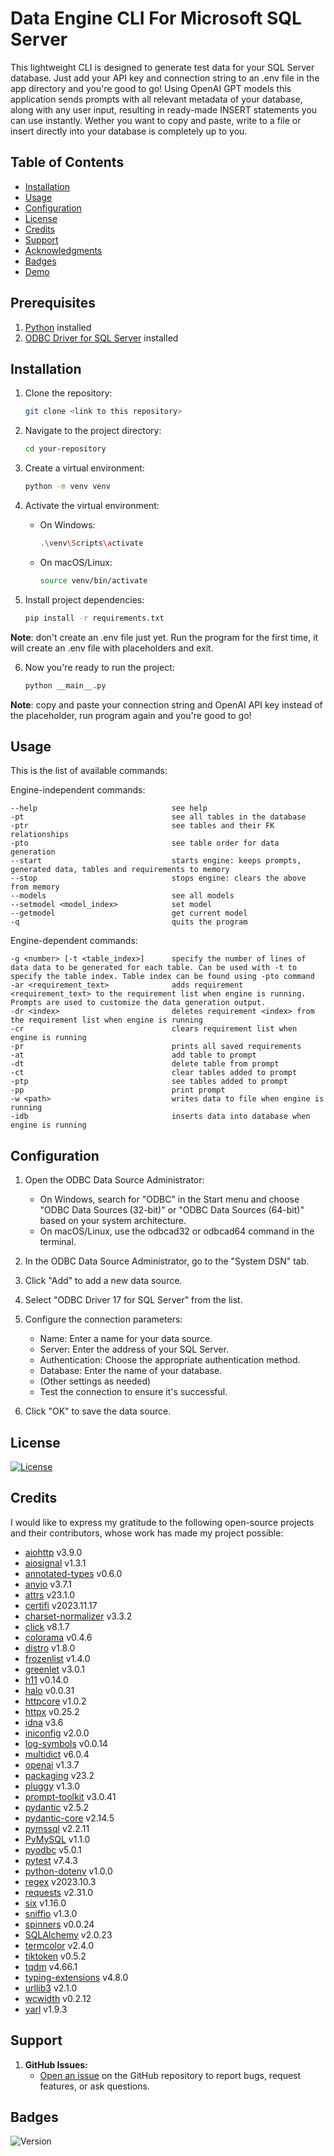 # Data Engine CLI For Microsoft SQL Server

This lightweight CLI is designed to generate test data for your SQL Server database. Just add your API key and connection string to an .env file in the app directory and you're good to go! Using OpenAI GPT models this application sends prompts with all relevant metadata of your database, along with any user input, resulting in ready-made INSERT statements you can use instantly. Wether you want to copy and paste, write to a file or insert directly into your database is completely up to you.

## Table of Contents

- [Installation](#installation)
- [Usage](#usage)
- [Configuration](#configuration)
- [License](#license)
- [Credits](#credits)
- [Support](#support)
- [Acknowledgments](#acknowledgments)
- [Badges](#badges)
- [Demo](#demo)

## Prerequisites

1. [Python](https://www.python.org/downloads/) installed
2. [ODBC Driver for SQL Server](https://learn.microsoft.com/en-us/sql/connect/odbc/download-odbc-driver-for-sql-server?view=sql-server-ver16#download-for-windows) installed

## Installation

1. Clone the repository:

   ```bash
   git clone <link to this repository>
   ```

2. Navigate to the project directory:

   ```bash
   cd your-repository
   ```

3. Create a virtual environment:

   ```bash
   python -m venv venv
   ```

4. Activate the virtual environment:

   - On Windows:

     ```bash
     .\venv\Scripts\activate
     ```

   - On macOS/Linux:

     ```bash
     source venv/bin/activate
     ```

5. Install project dependencies:

   ```bash
   pip install -r requirements.txt
   ```

**Note**: don't create an .env file just yet. Run the program for the first time, it will create an .env file with placeholders and exit.

6. Now you're ready to run the project:

   ```bash
   python __main__.py
   ```

**Note**: copy and paste your connection string and OpenAI API key instead of the placeholder, run program again and you're good to go!

## Usage

This is the list of available commands:

Engine-independent commands:

    --help                              see help
    -pt                                 see all tables in the database
    -ptr                                see tables and their FK relationships
    -pto                                see table order for data generation
    --start                             starts engine: keeps prompts, generated data, tables and requirements to memory
    --stop                              stops engine: clears the above from memory
    --models                            see all models
    --setmodel <model_index>            set model
    --getmodel                          get current model
    -q                                  quits the program

Engine-dependent commands:

    -g <number> [-t <table_index>]      specify the number of lines of data data to be generated for each table. Can be used with -t to specify the table index. Table index can be found using -pto command
    -ar <requirement_text>              adds requirement <requirement_text> to the requirement list when engine is running. Prompts are used to customize the data generation output.
    -dr <index>                         deletes requirement <index> from the requirement list when engine is running
    -cr                                 clears requirement list when engine is running
    -pr                                 prints all saved requirements
    -at                                 add table to prompt
    -dt                                 delete table from prompt
    -ct                                 clear tables added to prompt
    -ptp                                see tables added to prompt
    -pp                                 print prompt
    -w <path>                           writes data to file when engine is running
    -idb                                inserts data into database when engine is running

## Configuration

1. Open the ODBC Data Source Administrator:

   - On Windows, search for "ODBC" in the Start menu and choose "ODBC Data Sources (32-bit)" or "ODBC Data Sources (64-bit)" based on your system architecture.
   - On macOS/Linux, use the odbcad32 or odbcad64 command in the terminal.

2. In the ODBC Data Source Administrator, go to the "System DSN" tab.

3. Click "Add" to add a new data source.

4. Select "ODBC Driver 17 for SQL Server" from the list.

5. Configure the connection parameters:

   - Name: Enter a name for your data source.
   - Server: Enter the address of your SQL Server.
   - Authentication: Choose the appropriate authentication method.
   - Database: Enter the name of your database.
   - (Other settings as needed)
   - Test the connection to ensure it's successful.

6. Click "OK" to save the data source.

## License

[![License](https://img.shields.io/badge/License-CC%20BY--NC--SA%204.0-blue.svg)](https://creativecommons.org/licenses/by-nc-sa/4.0/)

## Credits

I would like to express my gratitude to the following open-source projects and their contributors, whose work has made my project possible:

- [aiohttp](https://github.com/aio-libs/aiohttp) v3.9.0
- [aiosignal](https://github.com/python-trio/aiosignal) v1.3.1
- [annotated-types](https://github.com/python/peps/pull/1145) v0.6.0
- [anyio](https://github.com/agronholm/anyio) v3.7.1
- [attrs](https://github.com/python-attrs/attrs) v23.1.0
- [certifi](https://github.com/certifi/python-certifi) v2023.11.17
- [charset-normalizer](https://github.com/Drekin/charset_normalizer) v3.3.2
- [click](https://github.com/pallets/click) v8.1.7
- [colorama](https://github.com/tartley/colorama) v0.4.6
- [distro](https://github.com/nir0s/distro) v1.8.0
- [frozenlist](https://github.com/freshcat/frozenlist) v1.4.0
- [greenlet](https://github.com/python-greenlet/greenlet) v3.0.1
- [h11](https://github.com/python-hyper/h11) v0.14.0
- [halo](https://github.com/manrajgrover/halo) v0.0.31
- [httpcore](https://github.com/encode/httpcore) v1.0.2
- [httpx](https://github.com/encode/httpx) v0.25.2
- [idna](https://github.com/kjd/idna) v3.6
- [iniconfig](https://github.com/matrix-org/python-iniconfig) v2.0.0
- [log-symbols](https://github.com/sindresorhus/log-symbols) v0.0.14
- [multidict](https://github.com/aio-libs/multidict) v6.0.4
- [openai](https://github.com/openai/openai) v1.3.7
- [packaging](https://github.com/pypa/packaging) v23.2
- [pluggy](https://github.com/pytest-dev/pluggy) v1.3.0
- [prompt-toolkit](https://github.com/prompt-toolkit/python-prompt-toolkit) v3.0.41
- [pydantic](https://github.com/samuelcolvin/pydantic) v2.5.2
- [pydantic-core](https://github.com/samuelcolvin/pydantic-core) v2.14.5
- [pymssql](https://github.com/pymssql/pymssql) v2.2.11
- [PyMySQL](https://github.com/PyMySQL/PyMySQL) v1.1.0
- [pyodbc](https://github.com/mkleehammer/pyodbc) v5.0.1
- [pytest](https://github.com/pytest-dev/pytest) v7.4.3
- [python-dotenv](https://github.com/theskumar/python-dotenv) v1.0.0
- [regex](https://github.com/python/regex) v2023.10.3
- [requests](https://github.com/psf/requests) v2.31.0
- [six](https://github.com/benjaminp/six) v1.16.0
- [sniffio](https://github.com/python-trio/sniffio) v1.3.0
- [spinners](https://github.com/ionelmc/python-spinners) v0.0.24
- [SQLAlchemy](https://github.com/sqlalchemy/sqlalchemy) v2.0.23
- [termcolor](https://github.com/hfeeki/termcolor) v2.4.0
- [tiktoken](https://github.com/boudinfl/tiktoken) v0.5.2
- [tqdm](https://github.com/tqdm/tqdm) v4.66.1
- [typing-extensions](https://github.com/python/typing) v4.8.0
- [urllib3](https://github.com/urllib3/urllib3) v2.1.0
- [wcwidth](https://github.com/jquast/wcwidth) v0.2.12
- [yarl](https://github.com/aio-libs/yarl) v1.9.3

## Support

1. **GitHub Issues:**
   - [Open an issue](https://github.com/your-username/your-repo/issues) on the GitHub repository to report bugs, request features, or ask questions.

## Badges

![Version](https://img.shields.io/badge/Version-1.0.0-brightgreen.svg)
